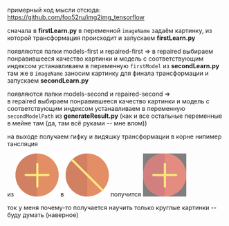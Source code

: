 примерный ход мысли отсюда: https://github.com/foo52ru/img2img_tensorflow

сначала в __firstLearn.py__ в переменной `imageName` задаём картинку, из которой трансформация происходит и запускаем __firstLearn.py__

появляются папки models-first и repaired-first =>
в repaired выбираем понравившееся качество картинки и модель с соответствующим индексом устанавливаем в переменную `firstModel` из __secondLearn.py__ там же в `imageName` заносим картинку для финала трансформации и запускаем __secondLearn.py__

появляются папки models-second и repaired-second =>  
в repaired выбираем понравившееся качество картинки и модель с соответствующим индексом устанавливаем в переменную `secondModelPath` из __generateResult.py__ (как и все остальные переменные в мейне там (да, там всё руками -- мне влом))

на выходе получаем гифку и видяшку трансформации в корне
нипимер тансляция 

из ![картинка 1](images/add.png) в ![картинка 2](images/ball.png) получится
![например такая гифка](images/sample-out.gif)

ток у меня почему-то получается научить только круглые картинки -- буду думать (наверное)
